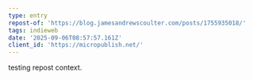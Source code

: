 ```yaml
---
type: entry
repost-of: 'https://blog.jamesandrewscoulter.com/posts/1755935018/'
tags: indieweb
date: '2025-09-06T08:57:57.161Z'
client_id: 'https://micropublish.net/'
---
```

testing repost context. 
